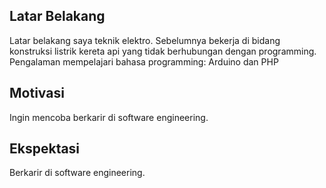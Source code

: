 [//]: # (Ceritakan sedikit tentang latar belakangmu seperti pendidikan terakhir atau pekerjaan sebelumnya)
## Latar Belakang
Latar belakang saya teknik elektro. Sebelumnya bekerja di bidang konstruksi listrik kereta api yang tidak berhubungan dengan programming. Pengalaman mempelajari bahasa programming: Arduino dan PHP

[//]: # (Motivasi apa yang mendorongmu untuk ikut program coding bootcamp di Hacktiv8?)
## Motivasi
Ingin mencoba berkarir di software engineering.

[//]: # (Beri tahu kami, apa yang ingin kamu dapatkan di Hacktiv8 dan apa yang ingin kamu capai setelah lulus dari sini?)
## Ekspektasi
Berkarir di software engineering.

[//]: # (Apakah ada hal lain yang ingin disampaikan? Bila ada, kamu bebas untuk menuliskannya)

